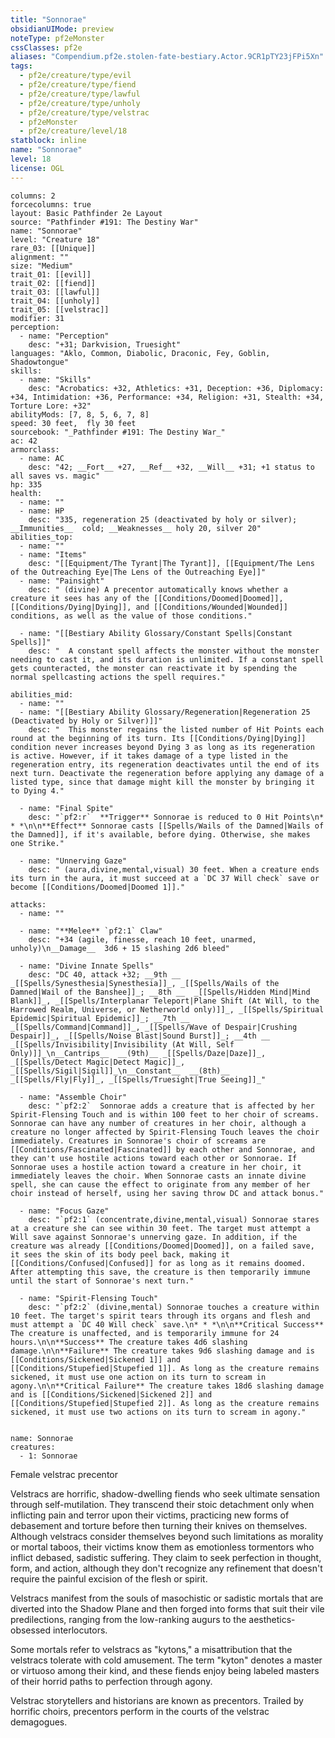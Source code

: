 ```yaml
---
title: "Sonnorae"
obsidianUIMode: preview
noteType: pf2eMonster
cssClasses: pf2e
aliases: "Compendium.pf2e.stolen-fate-bestiary.Actor.9CR1pTY23jFPi5Xn" 
tags:
  - pf2e/creature/type/evil
  - pf2e/creature/type/fiend
  - pf2e/creature/type/lawful
  - pf2e/creature/type/unholy
  - pf2e/creature/type/velstrac
  - pf2eMonster
  - pf2e/creature/level/18
statblock: inline
name: "Sonnorae"
level: 18
license: OGL
---
```


```statblock
columns: 2
forcecolumns: true
layout: Basic Pathfinder 2e Layout
source: "Pathfinder #191: The Destiny War"
name: "Sonnorae"
level: "Creature 18"
rare_03: [[Unique]]
alignment: ""
size: "Medium"
trait_01: [[evil]]
trait_02: [[fiend]]
trait_03: [[lawful]]
trait_04: [[unholy]]
trait_05: [[velstrac]]
modifier: 31
perception:
  - name: "Perception"
    desc: "+31; Darkvision, Truesight"
languages: "Aklo, Common, Diabolic, Draconic, Fey, Goblin, Shadowtongue"
skills:
  - name: "Skills"
    desc: "Acrobatics: +32, Athletics: +31, Deception: +36, Diplomacy: +34, Intimidation: +36, Performance: +34, Religion: +31, Stealth: +34, Torture Lore: +32"
abilityMods: [7, 8, 5, 6, 7, 8]
speed: 30 feet,  fly 30 feet
sourcebook: "_Pathfinder #191: The Destiny War_"
ac: 42
armorclass:
  - name: AC
    desc: "42; __Fort__ +27, __Ref__ +32, __Will__ +31; +1 status to all saves vs. magic"
hp: 335
health:
  - name: ""
  - name: HP
    desc: "335, regeneration 25 (deactivated by holy or silver); __Immunities__  cold; __Weaknesses__ holy 20, silver 20"
abilities_top:
  - name: ""
  - name: "Items"
    desc: "[[Equipment/The Tyrant|The Tyrant]], [[Equipment/The Lens of the Outreaching Eye|The Lens of the Outreaching Eye]]"
  - name: "Painsight"
    desc: " (divine) A precentor automatically knows whether a creature it sees has any of the [[Conditions/Doomed|Doomed]], [[Conditions/Dying|Dying]], and [[Conditions/Wounded|Wounded]] conditions, as well as the value of those conditions."

  - name: "[[Bestiary Ability Glossary/Constant Spells|Constant Spells]]"
    desc: "  A constant spell affects the monster without the monster needing to cast it, and its duration is unlimited. If a constant spell gets counteracted, the monster can reactivate it by spending the normal spellcasting actions the spell requires."

abilities_mid:
  - name: ""
  - name: "[[Bestiary Ability Glossary/Regeneration|Regeneration 25 (Deactivated by Holy or Silver)]]"
    desc: "  This monster regains the listed number of Hit Points each round at the beginning of its turn. Its [[Conditions/Dying|Dying]] condition never increases beyond Dying 3 as long as its regeneration is active. However, if it takes damage of a type listed in the regeneration entry, its regeneration deactivates until the end of its next turn. Deactivate the regeneration before applying any damage of a listed type, since that damage might kill the monster by bringing it to Dying 4."

  - name: "Final Spite"
    desc: "`pf2:r`  **Trigger** Sonnorae is reduced to 0 Hit Points\n* * *\n\n**Effect** Sonnorae casts [[Spells/Wails of the Damned|Wails of the Damned]], if it's available, before dying. Otherwise, she makes one Strike."

  - name: "Unnerving Gaze"
    desc: " (aura,divine,mental,visual) 30 feet. When a creature ends its turn in the aura, it must succeed at a `DC 37 Will check` save or become [[Conditions/Doomed|Doomed 1]]."

attacks:
  - name: ""

  - name: "**Melee** `pf2:1` Claw"
    desc: "+34 (agile, finesse, reach 10 feet, unarmed, unholy)\n__Damage__  3d6 + 15 slashing 2d6 bleed"

  - name: "Divine Innate Spells"
    desc: "DC 40, attack +32; __9th __  _[[Spells/Synesthesia|Synesthesia]]_, _[[Spells/Wails of the Damned|Wail of the Banshee]]_; __8th __  _[[Spells/Hidden Mind|Mind Blank]]_, _[[Spells/Interplanar Teleport|Plane Shift (At Will, to the Harrowed Realm, Universe, or Netherworld only)]]_, _[[Spells/Spiritual Epidemic|Spiritual Epidemic]]_; __7th __  _[[Spells/Command|Command]]_, _[[Spells/Wave of Despair|Crushing Despair]]_, _[[Spells/Noise Blast|Sound Burst]]_; __4th __  _[[Spells/Invisibility|Invisibility (At Will, Self Only)]]_\n__Cantrips__  __(9th)__ _[[Spells/Daze|Daze]]_, _[[Spells/Detect Magic|Detect Magic]]_, _[[Spells/Sigil|Sigil]]_\n__Constant__  __(8th)__ _[[Spells/Fly|Fly]]_, _[[Spells/Truesight|True Seeing]]_"

  - name: "Assemble Choir"
    desc: "`pf2:2`  Sonnorae adds a creature that is affected by her Spirit-Flensing Touch and is within 100 feet to her choir of screams. Sonnorae can have any number of creatures in her choir, although a creature no longer affected by Spirit-Flensing Touch leaves the choir immediately. Creatures in Sonnorae's choir of screams are [[Conditions/Fascinated|Fascinated]] by each other and Sonnorae, and they can't use hostile actions toward each other or Sonnorae. If Sonnorae uses a hostile action toward a creature in her choir, it immediately leaves the choir. When Sonnorae casts an innate divine spell, she can cause the effect to originate from any member of her choir instead of herself, using her saving throw DC and attack bonus."

  - name: "Focus Gaze"
    desc: "`pf2:1` (concentrate,divine,mental,visual) Sonnorae stares at a creature she can see within 30 feet. The target must attempt a Will save against Sonnorae's unnerving gaze. In addition, if the creature was already [[Conditions/Doomed|Doomed]], on a failed save, it sees the skin of its body peel back, making it [[Conditions/Confused|Confused]] for as long as it remains doomed. After attempting this save, the creature is then temporarily immune until the start of Sonnorae's next turn."

  - name: "Spirit-Flensing Touch"
    desc: "`pf2:2` (divine,mental) Sonnorae touches a creature within 10 feet. The target's spirit tears through its organs and flesh and must attempt a `DC 40 Will check` save.\n* * *\n\n**Critical Success** The creature is unaffected, and is temporarily immune for 24 hours.\n\n**Success** The creature takes 4d6 slashing damage.\n\n**Failure** The creature takes 9d6 slashing damage and is [[Conditions/Sickened|Sickened 1]] and [[Conditions/Stupefied|Stupefied 1]]. As long as the creature remains sickened, it must use one action on its turn to scream in agony.\n\n**Critical Failure** The creature takes 18d6 slashing damage and is [[Conditions/Sickened|Sickened 2]] and [[Conditions/Stupefied|Stupefied 2]]. As long as the creature remains sickened, it must use two actions on its turn to scream in agony."
 
```

```encounter-table
name: Sonnorae
creatures:
  - 1: Sonnorae
```


Female velstrac precentor

Velstracs are horrific, shadow-dwelling fiends who seek ultimate sensation through self-mutilation. They transcend their stoic detachment only when inflicting pain and terror upon their victims, practicing new forms of debasement and torture before then turning their knives on themselves. Although velstracs consider themselves beyond such limitations as morality or mortal taboos, their victims know them as emotionless tormentors who inflict debased, sadistic suffering. They claim to seek perfection in thought, form, and action, although they don't recognize any refinement that doesn't require the painful excision of the flesh or spirit.

Velstracs manifest from the souls of masochistic or sadistic mortals that are diverted into the Shadow Plane and then forged into forms that suit their vile predilections, ranging from the low-ranking augurs to the aesthetics-obsessed interlocutors.

Some mortals refer to velstracs as "kytons," a misattribution that the velstracs tolerate with cold amusement. The term "kyton" denotes a master or virtuoso among their kind, and these fiends enjoy being labeled masters of their horrid paths to perfection through agony.

Velstrac storytellers and historians are known as precentors. Trailed by horrific choirs, precentors perform in the courts of the velstrac demagogues.
